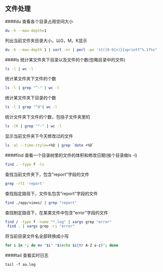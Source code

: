 文件处理
---------

####du
查看各个目录占用空间大小
```sh
du -h --max-depth=1
```
列出当前文件夹目录大小，以G，M，K显示
```sh
du -b --max-depth 1 | sort -nr | perl -pe 's{([0-9]+)}{sprintf"%.1f%s", $1>=2**30? ($1/2**30, "G"): $1>=2**20? ($1/2**20, "M"):$1>=2**10? ($1/2**10, "K"): ($1, "")}e'
```

####ls
统计某文件夹下目录以及文件的个数(忽略目录中的文件)
```sh
ls -l | wc -l
```
统计某文件夹下文件的个数
```sh
ls -l | grep "^-" | wc -l
```
统计某文件夹下目录的个数
```sh
ls -l | grep "^d"| wc -l
```
统计文件夹下文件的个数，包括子文件夹里的
```sh
ls -lR | grep "^-" | wc -l
```
显示当前文件夹下今天修改过的文件
```sh
ls -al --time-style=+%D | grep `date +%D`
```

####find
查看一个目录树里的文件的体积和修改日期(挨个目录做ls -l)
```sh
find . -type f -ls
```
查找当前文件夹下，包含"report"字段的文件
```sh
grep -rlI 'report'
```
查找指定路径下，文件名包含"report"字段的文件
```sh
find ./app/views/ | grep "report"
```
查找制定路径下，在某类文件中包含"error"字段的文件
```sh
find / -type f -name "*.log" | xargs grep "error"
 find . | xargs grep -ri "error"
```

将当前目录文件名全部转换成小写
```sh
for i in *; do mv "$i" "$(echo $i|tr A-Z a-z)"; done
```

####tail
查看实时日志
```
tail -f aa.log
```
